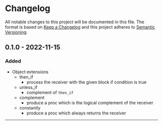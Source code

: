 # Changelog
All notable changes to this project will be documented in this file.
The format is based on [Keep a Changelog](http://keepachangelog.com/en/1.0.0/)
and this project adheres to [Semantic Versioning](http://semver.org/spec/v2.0.0.html).

## 0.1.0 - 2022-11-15
### Added
- Object extensions
	- then_if
		- process the receiver with the given block if condition is true
	- unless_if
		- complement of `then_if`
	- complement
		- produce a proc which is the logical complement of the receiver
	- constantly
		- produce a proc which always returns the receiver

---
